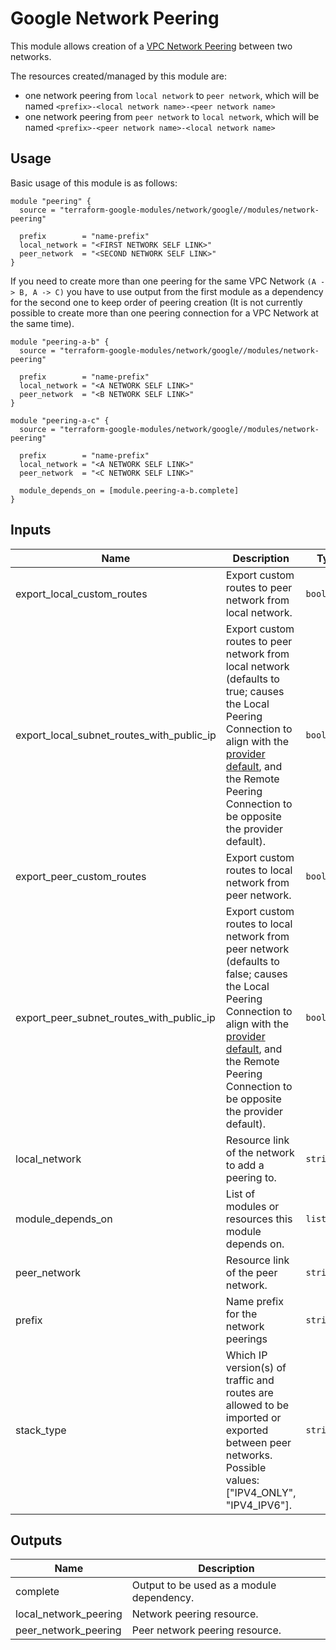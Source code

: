 # Google Network Peering

This module allows creation of a [VPC Network Peering](https://cloud.google.com/vpc/docs/vpc-peering) between two networks.

The resources created/managed by this module are:

- one network peering from `local network` to `peer network`, which will be named `<prefix>-<local network name>-<peer network name>`
- one network peering from `peer network` to `local network`, which will be named `<prefix>-<peer network name>-<local network name>`

## Usage

Basic usage of this module is as follows:

```hcl
module "peering" {
  source = "terraform-google-modules/network/google//modules/network-peering"

  prefix        = "name-prefix"
  local_network = "<FIRST NETWORK SELF LINK>"
  peer_network  = "<SECOND NETWORK SELF LINK>"
}
```

If you need to create more than one peering for the same VPC Network `(A -> B, A -> C)` you have to use output from the first module as a dependency for the second one to keep order of peering creation (It is not currently possible to create more than one peering connection for a VPC Network at the same time).

```hcl
module "peering-a-b" {
  source = "terraform-google-modules/network/google//modules/network-peering"

  prefix        = "name-prefix"
  local_network = "<A NETWORK SELF LINK>"
  peer_network  = "<B NETWORK SELF LINK>"
}

module "peering-a-c" {
  source = "terraform-google-modules/network/google//modules/network-peering"

  prefix        = "name-prefix"
  local_network = "<A NETWORK SELF LINK>"
  peer_network  = "<C NETWORK SELF LINK>"

  module_depends_on = [module.peering-a-b.complete]
}
```

<!-- BEGINNING OF PRE-COMMIT-TERRAFORM DOCS HOOK -->
## Inputs

| Name | Description | Type | Default | Required |
|------|-------------|------|---------|:--------:|
| export\_local\_custom\_routes | Export custom routes to peer network from local network. | `bool` | `false` | no |
| export\_local\_subnet\_routes\_with\_public\_ip | Export custom routes to peer network from local network (defaults to true; causes the Local Peering Connection to align with the [provider default](https://registry.terraform.io/providers/hashicorp/google/latest/docs/resources/compute_network_peering#export_subnet_routes_with_public_ip), and the Remote Peering Connection to be opposite the provider default). | `bool` | `true` | no |
| export\_peer\_custom\_routes | Export custom routes to local network from peer network. | `bool` | `false` | no |
| export\_peer\_subnet\_routes\_with\_public\_ip | Export custom routes to local network from peer network (defaults to false; causes the Local Peering Connection to align with the [provider default](https://registry.terraform.io/providers/hashicorp/google/latest/docs/resources/compute_network_peering#import_subnet_routes_with_public_ip), and the Remote Peering Connection to be opposite the provider default). | `bool` | `false` | no |
| local\_network | Resource link of the network to add a peering to. | `string` | n/a | yes |
| module\_depends\_on | List of modules or resources this module depends on. | `list(any)` | `[]` | no |
| peer\_network | Resource link of the peer network. | `string` | n/a | yes |
| prefix | Name prefix for the network peerings | `string` | `"network-peering"` | no |
| stack\_type | Which IP version(s) of traffic and routes are allowed to be imported or exported between peer networks. Possible values: ["IPV4\_ONLY", "IPV4\_IPV6"]. | `string` | `"IPV4_ONLY"` | no |

## Outputs

| Name | Description |
|------|-------------|
| complete | Output to be used as a module dependency. |
| local\_network\_peering | Network peering resource. |
| peer\_network\_peering | Peer network peering resource. |

<!-- END OF PRE-COMMIT-TERRAFORM DOCS HOOK -->
